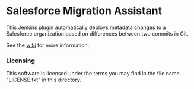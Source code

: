 # Salesforce Migration Assistant
This Jenkins plugin automatically deploys metadata changes to a Salesforce organization based on differences between two commits in Git.

See the [wiki](https://github.com/jenkinsci/salesforce-migration-assistant-plugin/wiki) for more information.

### Licensing
This software is licensed under the terms you may find in the file name "LICENSE.txt" in this directory.